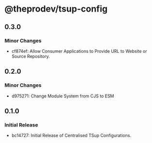 # @theprodev/tsup-config

## 0.3.0

### Minor Changes

- cf874ef: Allow Consumer Applications to Provide URL to Website or Source Repository.

## 0.2.0

### Minor Changes

- d975271: Change Module System from CJS to ESM

## 0.1.0

### Initial Release

- bc14727: Initial Release of Centralised TSup Configurations.
